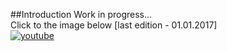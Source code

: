 ##Introduction
Work in progress... </br>
Click to the image below [last edition - 01.01.2017] <br/>
[![youtube](https://cloud.githubusercontent.com/assets/19840443/21582358/3d843416-d054-11e6-8e72-a0f0ed6e9b09.png)](https://youtu.be/IzXHt0YFpnU)

